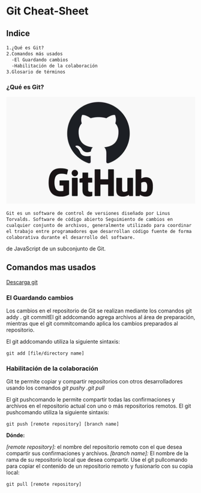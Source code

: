 # **Git Cheat-Sheet**

## Indice
    1.¿Qué es Git?
    2.Comandos más usados
      -El Guardando cambios
      -Habilitación de la colaboración
    3.Glosario de términos
### ¿Qué es Git?

![](git.jpeg)

    Git es un software de control de versiones diseñado por Linus Torvalds. Software de código abierto Seguimiento de cambios en cualquier conjunto de archivos, generalmente utilizado para coordinar el trabajo entre programadores que desarrollan código fuente de forma colaborativa durante el desarrollo del software.
de JavaScript de un subconjunto de Git.

## **Comandos mas usados**

[Descarga git](https://git-scm.com)

### El Guardando cambios
Los cambios en el repositorio de Git se realizan mediante los comandos git addy . git commitEl git addcomando agrega archivos al área de preparación, mientras que el git commitcomando aplica los cambios preparados al repositorio.

El git addcomando utiliza la siguiente sintaxis:

    git add [file/directory name]

### Habilitación de la colaboración
Git te permite copiar y compartir repositorios con otros desarrolladores usando los comandos *git pushy* *.git pull*

El git pushcomando le permite compartir todas las confirmaciones y archivos en el repositorio actual con uno o más repositorios remotos. El git pushcomando utiliza la siguiente sintaxis:

    git push [remote repository] [branch name]

**Dónde:**

*[remote repository]:* el nombre del repositorio remoto con el que desea compartir sus confirmaciones y archivos.
*[branch name]:* El nombre de la rama de su repositorio local que desea compartir.
Use el git pullcomando para copiar el contenido de un repositorio remoto y fusionarlo con su copia local: 
   
    git pull [remote repository]
